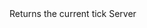 <function name="GetTick" parent="gameserver" type="libraryfunc">
	<description>
		Returns the current tick
		<added version="0.7"></added>
	</description>
	<realm>Server</realm>
	<rets>
		<ret name="tick" type="number"></ret>
	</rets>
</function>